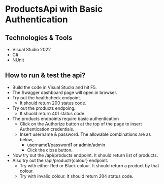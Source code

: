 # ProductsApi with Basic Authentication

## Technologies & Tools

- Visual Studio 2022
- C#
- NUnit
  
## How to run & test the api?

- Build the code in Visual Studio and hit F5.
- The Swagger dashboard page will open in browser.
- Try out the healthcheck endpoint.
  - It should return 200 status code.
- Try out the products endpoing.
  - It shuold return 401 status code.
- The products endpoints require basic authentication
  - Click on the Authorize button at the top of the page to insert Authentication credentials.
  - Insert username & password. The allowable combinations are as below,
    - username1/password1 or admin/admin
    - Click the close button.
- Now try out the /api/products endpoint. It should return list of products.
- Also try out the /api/product/{colour} endpoint.
  - Try with either Red or Black colour. It should return a product by that colour.
  - Try with invalid colour. It should return 204 status code.
